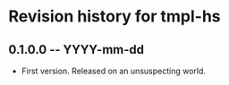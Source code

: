 # Revision history for tmpl-hs

## 0.1.0.0 -- YYYY-mm-dd

* First version. Released on an unsuspecting world.
